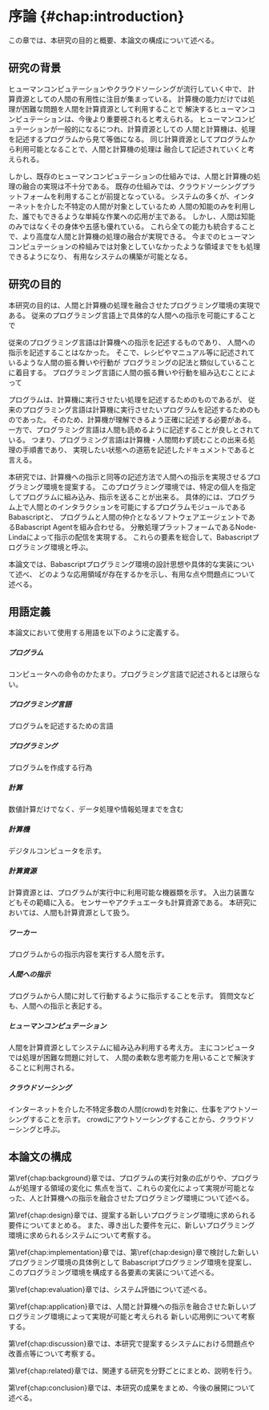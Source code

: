 # 序論 {#chap:introduction}

この章では、本研究の目的と概要、本論文の構成について述べる。

<!--
- ヒューマンコンピュテーション等が流行
  - 人間を計算資源とするようになってきた
  - 計算機だけでは処理できない問題を人間が手伝うことで実現する
  - 人間と計算機の共生が近づいている
- 既存の仕組みではまだ完全にはできていない
  - 人間が強いの知能だけではない
  - 身体や五感、それらを利用した情報処理である
  - クラウドソーシングを利用する今の手法では完璧とはいえない
- 人間が優れている点をフルに使える、人間と計算機の処理が融合させるべきである。
 -->

## 研究の背景

ヒューマンコンピュテーションやクラウドソーシングが流行していく中で、
計算資源としての人間の有用性に注目が集まっている。
計算機の能力だけでは処理が困難な問題を人間を計算資源として利用することで
解決するヒューマンコンピュテーションは、今後より重要視されると考えられる。
ヒューマンコンピュテーションが一般的になるにつれ、計算資源としての
人間と計算機は、処理を記述するプログラムから見て等価になる。
同じ計算資源としてプログラムから利用可能となることで、人間と計算機の処理は
融合して記述されていくと考えられる。

しかし、既存のヒューマンコンピュテーションの仕組みでは、人間と計算機の処理の融合の実現は不十分である。
既存の仕組みでは、クラウドソーシングプラットフォームを利用することが前提となっている。
システムの多くが、インターネットを介した不特定の人間が対象としているため
人間の知能のみを利用した、誰でもできるような単純な作業への応用が主である。
しかし、人間は知能のみではなくその身体や五感も優れている。
これら全ての能力も統合することで、より高度な人間と計算機の処理の融合が実現できる。
今までのヒューマンコンピュテーションの枠組みでは対象としていなかったような領域までをも処理できるようになり、
有用なシステムの構築が可能となる。

<!--
プログラムが今後、実世界を含むより広範な領域を制御することを考えると、
これらの能力を取り込むことで人間の行動さえも

これら全ての能力を取り込むためには、身近で利用可能な人間を対象とする必要がある。


身体や五感という人間の優れた能力を取り込むためには、
計算機の能力は最大限に利用可能であるが、人間の能力は最大限に利用出来ていない。

人間の優れている点を完全に活用し、人間と計算機の処理の融合を実現することで、


人間が優れている点を完全に活用できるような、人間と計算機の処理の融合が実現できれば、
今までのヒューマンコンピュテーションの枠組みでは対象としていなかったような領域までをも処理できるようになり、
有用なシステムの構築が可能となる。 -->

## 研究の目的

本研究の目的は、人間と計算機の処理を融合させたプログラミング環境の実現である。
従来のプログラミング言語上で具体的な人間への指示を可能にすることで


従来のプログラミング言語は計算機への指示を記述するものであり、
人間への指示を記述することはなかった。
そこで、レシピやマニュアル等に記述されているような人間の振る舞いや行動が
プログラミングの記法と類似していることに着目する。
プログラミング言語に人間の振る舞いや行動を組み込むことによって


プログラムは、計算機に実行させたい処理を記述するためのものであるが、
従来のプログラミング言語は計算機に実行させたいプログラムを記述するためのものであった。
そのため、計算機が理解できるよう正確に記述する必要がある。
一方で、プログラミング言語は人間も読めるように記述することが良しとされている。
つまり、プログラミング言語は計算機・人間問わず読むことの出来る処理の手順書であり、
実現したい状態への道筋を記述したドキュメントであると言える。

本研究では、計算機への指示と同等の記述方法で人間への指示を実現させるプログラミング環境を提案する。
このプログラミング環境では、特定の個人を指定してプログラムに組み込み、指示を送ることが出来る。
具体的には、プログラム上で人間とのインタラクションを可能にするプログラムモジュールであるBabascriptと、
プログラムと人間の仲介となるソフトウェアエージェントであるBabascript Agentを組み合わせる。
分散処理プラットフォームであるNode-Lindaによって指示の配信を実現する。
これらの要素を総合して、Babascriptプログラミング環境と呼ぶ。

本論文では、Babascriptプログラミング環境の設計思想や具体的な実装について述べ、
どのような応用領域が存在するかを示し、有用な点や問題点について述べる。

<!-- ## 研究の動機と目的 -->

<!--
 - プログラムは非常に優れた処理記述フォーマットである
 - コンピュータに読めるように論理的に緻密に記述しなくてはならない
 - 一方で、人間にも読めるように書く必要がある
 - プログラムとは、ただコンピュータに対する命令を記述するだけのものではない
 - 実現させたい状態に至るまでの過程を記述するものだと考えられる。
 - さらに近年では、ヒューマンコンピュテーション等の概念が受け入れられつつある
 - 人間もコンピュータも関係なく、プログラムの指示の元、作業をこなすようになった

 - より人間とコンピュータが共生し、プログラムによって様々な処理を実行していく社会を実現したい
 - しかし、まだまだプログラムが記述出来る領域は狭い。
 - 例えば、プログラム上で人間を利用するようになっても、インターネットを介した不特定の人間が対象で、まだ演算装置としての役割が主である。
 - プログラムの元、人間を完全に活用することができれば、人間の仕事等も、コンピュータの支援を受けつつ
 - 実行できるようになる。

 - そこで、本研究では、人間と計算機への指示を対等に記述可能なプログラミング環境の実現を目的とする。
 - このプログラミング環境では、特定の人物を対象とすることができるため、実世界でのタスクなども記述可能だ。
 - 本提案を通して、プログラムの新たな可能性を模索する。

 -->

<!-- プログラムは非常に優れた処理記述フォーマットである。
コンピュータに対する処理命令を記述するためのものであるため、コンピュータが理解できるような、正確な記述が必要である。
一方で、プログラムは人間が書き、読むこともあるため、人間にとっての可読性も考えた上で記述しておかなければならない。
プログラムはコンピュータが実行しているだけで、本来は、実現したい状態への道筋を描いたドキュメントなのである。
プログラムという優れた媒体であらゆる処理を記述出来ればと考える。


近年では、ヒューマンコンピュテーションの概念が広まり、プログラムの指示の下、人間もコンピュータも同様に指示を受け取り作業を
こなすようになっている。
プログラム上において、人間とコンピュータの垣根は今後取り払われていくと考えられる。
人間とコンピュータが共生していく中で、プログラムによって様々な処理を実行していく社会が実現する。

しかし、現状のシステムでは、プログラムから利用出来る人間の機能は限られている。
システムの多くが、インターネットを介した不特定の人間を対象としているため、基本的に演算能力しか使うことが出来ない。
プログラムによって、特定の個人、例えば自分自身を完全に活用することができれば、今まではプログラムとして記述すると考えていなかったような
領域までもがプログラムで記述できるようになるだろう。


そこで、本研究では、人間と計算機への指示を対等に記述可能なプログラミング環境の実現を目的とする。
このプログラミング環境では、特定の人物を対象とすることができる。
そのため、実世界におけるタスクなどをプログラムで記述し、人間に実行させるということが可能となる。

本研究を通して、人間と計算機を計算資源とした新しいプログラムの可能性を模索する。 -->


## 用語定義

本論文において使用する用語を以下のように定義する。

##### プログラム
コンピュータへの命令のかたまり。プログラミング言語で記述されるとは限らない。

##### プログラミング言語

プログラムを記述するための言語

##### プログラミング

プログラムを作成する行為

##### 計算

数値計算だけでなく、データ処理や情報処理までを含む

##### 計算機

デジタルコンピュータを示す。

##### 計算資源

計算資源とは、プログラムが実行中に利用可能な機器類を示す。
入出力装置などもその範疇に入る。
センサーやアクチュエータも計算資源である。
本研究においては、人間も計算資源として扱う。

##### ワーカー

プログラムからの指示内容を実行する人間を示す。

##### 人間への指示

プログラムから人間に対して行動するように指示することを示す。
質問文なども、人間への指示と表記する。

##### ヒューマンコンピュテーション

人間を計算資源としてシステムに組み込み利用する考え方。
主にコンピュータでは処理が困難な問題に対して、
人間の柔軟な思考能力を用いることで解決することに利用される。

##### クラウドソーシング

インターネットを介した不特定多数の人間(crowd)を対象に、仕事をアウトソーシングすることを示す。
crowdにアウトソーシングすることから、クラウドソーシングと呼ぶ。

<!-- ##### ソフトウェアエージェント

ユーザとソフトウェアの -->

## 本論文の構成

第\ref{chap:background}章では、プログラムの実行対象の広がりや、プログラムが処理する領域の変化に
焦点を当て、これらの変化によって実現が可能となった、人と計算機への指示を融合させたプログラミング環境について述べる。

第\ref{chap:design}章では、提案する新しいプログラミング環境に求められる要件についてまとめる。
また、導き出した要件を元に、新しいプログラミング環境に求められるシステムについて考察する。

第\ref{chap:implementation}章では、第\ref{chap:design}章で検討した新しいプログラミング環境の具体例として
Babascriptプログラミング環境を提案し、このプログラミング環境を構成する各要素の実装について述べる。

第\ref{chap:evaluation}章では、システム評価について述べる。

第\ref{chap:application}章では、人間と計算機への指示を融合させた新しいプログラミング環境によって実現が可能と考えられる
新しい応用例について考察する。

第\ref{chap:discussion}章では、本研究で提案するシステムにおける問題点や改善点等について考察する。

第\ref{chap:related}章では、関連する研究を分野ごとにまとめ、説明を行う。

第\ref{chap:conclusion}章では、本研究の成果をまとめ、今後の展開について述べる。
